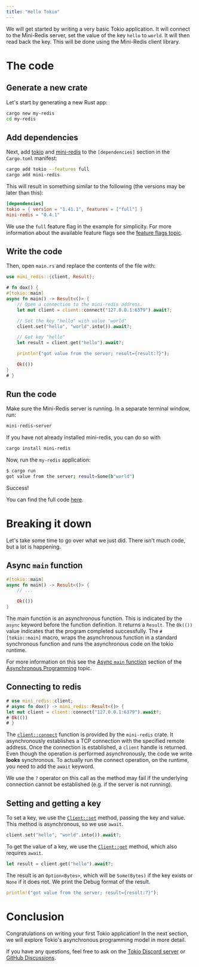 ```yaml
---
title: "Hello Tokio"
---
```


We will get started by writing a very basic Tokio application. It will connect
to the Mini-Redis server, set the value of the key `hello` to `world`. It will
then read back the key. This will be done using the Mini-Redis client library.

# The code

## Generate a new crate

Let's start by generating a new Rust app:

```bash
cargo new my-redis
cd my-redis
```

## Add dependencies

Next, add [tokio] and [mini-redis] to the `[dependencies]` section in the
`Cargo.toml` manifest:

[tokio]: https://crates.io/crates/tokio
[mini-redis]: https://crates.io/crates/mini-redis

```bash
cargo add tokio --features full
cargo add mini-redis
```

This will result in something similar to the following (the versions may be
later than this):

```toml
[dependencies]
tokio = { version = "1.41.1", features = ["full"] }
mini-redis = "0.4.1"
```

We use the `full` feature flag in the example for simplicity. For more
information about the available feature flags see the [feature flags
topic](/tokio/topics/feature-flags).

## Write the code

Then, open `main.rs` and replace the contents of the file with:

```rust
use mini_redis::{client, Result};

# fn dox() {
#[tokio::main]
async fn main() -> Result<()> {
    // Open a connection to the mini-redis address.
    let mut client = client::connect("127.0.0.1:6379").await?;

    // Set the key "hello" with value "world"
    client.set("hello", "world".into()).await?;

    // Get key "hello"
    let result = client.get("hello").await?;

    println!("got value from the server; result={result:?}");

    Ok(())
}
# }
```

## Run the code

Make sure the Mini-Redis server is running. In a separate terminal window, run:

```bash
mini-redis-server
```

If you have not already installed mini-redis, you can do so with

```bash
cargo install mini-redis
```

Now, run the `my-redis` application:

```bash
$ cargo run
got value from the server; result=Some(b"world")
```

Success!

You can find the full code [here][full].

[full]: https://github.com/tokio-rs/website/blob/master/tutorial-code/hello-tokio/src/main.rs

# Breaking it down

Let's take some time to go over what we just did. There isn't much code, but a
lot is happening.

## Async `main` function

```rust
#[tokio::main]
async fn main() -> Result<()> {
    // ...

    Ok(())
}
```

The main function is an asynchronous function. This is indicated by the `async` keyword
before the function definition. It returns a `Result`. The `Ok(())` value indicates that the
program completed successfully. The `#[tokio::main]` macro, wraps the asynchronous function
in a standard synchronous function and runs the asynchronous code on the tokio runtime.

For more information on this see the [Async `main` function] section of the
[Asynchronous Programming] topic.

[Async `main` function]: /tokio/topics/async#async-main-function
[Asynchronous Programming]: /tokio/topics/async

## Connecting to redis

```rust
# use mini_redis::client;
# async fn dox() -> mini_redis::Result<()> {
let mut client = client::connect("127.0.0.1:6379").await?;
# Ok(())
# }
```

The [`client::connect`] function is provided by the `mini-redis` crate. It
asynchronously establishes a TCP connection with the specified remote address.
Once the connection is established, a `client` handle is returned. Even though
the operation is performed asynchronously, the code we write **looks**
synchronous. To actually run the connect operation, on the runtime, you need to
add the `await` keyword.

We use the `?` operator on this call as the method may fail if the underlying
connection cannot be established (e.g. if the server is not running).

[`client::connect`]: https://docs.rs/mini-redis/latest/mini_redis/client/fn.connect.html

## Setting and getting a key

To set a key, we use the [`Client::set`] method, passing the key and value. This
method is asynchronous, so we use `await`.

[`Client::set`]: https://docs.rs/mini-redis/latest/mini_redis/client/struct.Client.html#method.set

```rust
client.set("hello", "world".into()).await?;
```

To get the value of a key, we use the [`Client::get`] method, which also requires `await`.

[`Client::get`]: https://docs.rs/mini-redis/latest/mini_redis/client/struct.Client.html#method.get

```rust
let result = client.get("hello").await?;
```

The result is an `Option<Bytes>`, which will be `Some(Bytes)` if the key exists
or `None` if it does not. We print the Debug format of the result.

```rust
println!("got value from the server; result={result:?}");
```

# Conclusion

Congratulations on writing your first Tokio application! In the next section,
we will explore Tokio's asynchronous programming model in more detail.

If you have any questions, feel free to ask on the [Tokio Discord server] or
[GitHub Discussions].

[Tokio Discord server]: https://discord.gg/tokio
[GitHub Discussions]: https://github.com/tokio-rs/tokio/discussions
